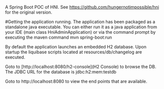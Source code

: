 A Spring Boot POC of HNI. See https://github.com/hungernotimpossible/hni for the original version.

#Getting the application running.
The application has been packaged as a standalone java executable. You can either run it as a java application from your IDE (main class HniAdminApplication) or via the
command prompt by executing the maven command mvn spring-boot:run

By default the application launches an embedded H2 database. Upon startup the liquibase scripts located at resources/db/changelog are executed.

Goto to [http://localhost:8080/h2-console](H2 Console) to browse the DB. The JDBC URL for the database is jdbc:h2:mem:testdb

Goto to http://localhost:8080 to view the end points that are available.
